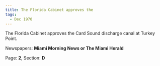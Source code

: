 ```yaml
---  
title: The Florida Cabinet approves the  
tags:  
  - Dec 1970  
---  
```

  
The Florida Cabinet approves the Card Sound discharge canal at Turkey Point.  
  
Newspapers: **Miami Morning News or The Miami Herald**  
  
Page: **2**, Section: **D** 
